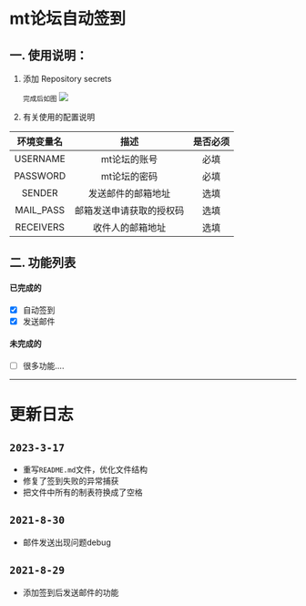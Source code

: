 # mt论坛自动签到


## 一. 使用说明：

1.  添加 Repository secrets

    `完成后如图`
    ![](https://upload.cc/i1/2023/03/17/CaEIuH.png)


2. 有关使用的配置说明


|   环境变量名   |      描述      | 是否必须 |
|:---------:|:------------:|:----:|
| USERNAME  |   mt论坛的账号    |  必填  |
| PASSWORD  |   mt论坛的密码    |  必填  |
|  SENDER   |  发送邮件的邮箱地址   |  选填  |
| MAIL_PASS | 邮箱发送申请获取的授权码 |  选填  |
| RECEIVERS |   收件人的邮箱地址   |  选填  |



## 二. 功能列表

#### 已完成的
- [x] 自动签到
- [x] 发送邮件

#### 未完成的
- [ ] 很多功能....


----
# 更新日志

## `2023-3-17`

- 重写`README.md`文件，优化文件结构
- 修复了签到失败的异常捕获
- 把文件中所有的制表符换成了空格

## `2021-8-30`

- 邮件发送出现问题debug


## `2021-8-29`

- 添加签到后发送邮件的功能




